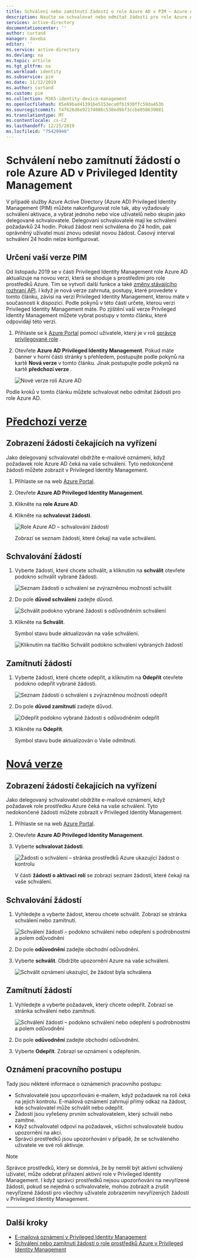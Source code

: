 ```yaml
---
title: Schválení nebo zamítnutí žádostí o role Azure AD v PIM – Azure AD | Microsoft Docs
description: Naučte se schvalovat nebo odmítat žádosti pro role Azure AD v Azure AD Privileged Identity Management (PIM).
services: active-directory
documentationcenter: ''
author: curtand
manager: daveba
editor: ''
ms.service: active-directory
ms.devlang: na
ms.topic: article
ms.tgt_pltfrm: na
ms.workload: identity
ms.subservice: pim
ms.date: 11/12/2019
ms.author: curtand
ms.custom: pim
ms.collection: M365-identity-device-management
ms.openlocfilehash: 05e69bad41391be5153eca0fb1930ffc59da453b
ms.sourcegitcommit: f4f626d6e92174086c530ed9bf3ccbe058639081
ms.translationtype: MT
ms.contentlocale: cs-CZ
ms.lasthandoff: 12/25/2019
ms.locfileid: "75429940"
---
```

# <a name="approve-or-deny-requests-for-azure-ad-roles-in-privileged-identity-management"></a>Schválení nebo zamítnutí žádostí o role Azure AD v Privileged Identity Management

V případě služby Azure Active Directory (Azure AD) Privileged Identity Management (PIM) můžete nakonfigurovat role tak, aby vyžadovaly schválení aktivace, a vybrat jednoho nebo více uživatelů nebo skupin jako delegované schvalovatele. Delegovaní schvalovatelé mají ke schválení požadavků 24 hodin. Pokud žádost není schválena do 24 hodin, pak oprávněný uživatel musí znovu odeslat novou žádost. Časový interval schválení 24 hodin nelze konfigurovat.

## <a name="determine-your-version-of-pim"></a>Určení vaší verze PIM

Od listopadu 2019 se v části Privileged Identity Management role Azure AD aktualizuje na novou verzi, která se shoduje s prostředími pro role prostředků Azure. Tím se vytvoří další funkce a také [změny stávajícího rozhraní API](azure-ad-roles-features.md#api-changes). I když je nová verze zahrnuta, postupy, které provedete v tomto článku, závisí na verzi Privileged Identity Management, kterou máte v současnosti k dispozici. Podle pokynů v této části určete, kterou verzi Privileged Identity Management máte. Po zjištění vaší verze Privileged Identity Management můžete vybrat postupy v tomto článku, které odpovídají této verzi.

1. Přihlaste se k [Azure Portal](https://portal.azure.com/) pomocí uživatele, který je v roli [správce privilegované role](../users-groups-roles/directory-assign-admin-roles.md#privileged-role-administrator) .
1. Otevřete **Azure AD Privileged Identity Management**. Pokud máte banner v horní části stránky s přehledem, postupujte podle pokynů na kartě **Nová verze** v tomto článku. Jinak postupujte podle pokynů na kartě **předchozí verze** .

    ![Nové verze rolí Azure AD](./media/pim-how-to-add-role-to-user/pim-new-version.png)

Podle kroků v tomto článku můžete schvalovat nebo odmítat žádosti pro role Azure AD.

# <a name="previous-versiontabprevious"></a>[Předchozí verze](#tab/previous)

## <a name="view-pending-requests"></a>Zobrazení žádostí čekajících na vyřízení

Jako delegovaný schvalovatel obdržíte e-mailové oznámení, když požadavek role Azure AD čeká na vaše schválení. Tyto nedokončené žádosti můžete zobrazit v Privileged Identity Management.

1. Přihlaste se na web [Azure Portal](https://portal.azure.com/).

1. Otevřete **Azure AD Privileged Identity Management**.

1. Klikněte na **role Azure AD**.

1. Klikněte na **schvalovat žádosti**.

    ![Role Azure AD – schvalování žádostí](./media/azure-ad-pim-approval-workflow/approve-requests.png)

    Zobrazí se seznam žádostí, které čekají na vaše schválení.

## <a name="approve-requests"></a>Schvalování žádostí

1. Vyberte žádosti, které chcete schválit, a kliknutím na **schválit** otevřete podokno schválit vybrané žádosti.

    ![Seznam žádostí o schválení se zvýrazněnou možností schválit](./media/azure-ad-pim-approval-workflow/pim-approve-requests-list.png)

1. Do pole **důvod schválení** zadejte důvod.

    ![Schválit podokno vybrané žádosti s odůvodněním schválení](./media/azure-ad-pim-approval-workflow/pim-approve-selected-requests.png)

1. Klikněte na **Schválit**.

    Symbol stavu bude aktualizován na vaše schválení.

    ![Kliknutím na tlačítko Schválit podokno schválení vybraných žádostí](./media/azure-ad-pim-approval-workflow/pim-approve-status.png)

## <a name="deny-requests"></a>Zamítnutí žádostí

1. Vyberte žádosti, které chcete odepřít, a kliknutím na **Odepřít** otevřete podokno odepřít vybrané žádosti.

    ![Seznam žádostí o schválení s zvýrazněnou možností odepřít](./media/azure-ad-pim-approval-workflow/pim-deny-requests-list.png)

1. Do pole **důvod zamítnutí** zadejte důvod.

    ![Odepřít podokno vybrané žádosti s odůvodněním odepřít](./media/azure-ad-pim-approval-workflow/pim-deny-selected-requests.png)

1. Klikněte na **Odepřít**.

    Symbol stavu bude aktualizován o Vaše odmítnutí.

# <a name="new-versiontabnew"></a>[Nová verze](#tab/new)

## <a name="view-pending-requests"></a>Zobrazení žádostí čekajících na vyřízení

Jako delegovaný schvalovatel obdržíte e-mailové oznámení, když požadavek role prostředku Azure čeká na vaše schválení. Tyto nedokončené žádosti můžete zobrazit v Privileged Identity Management.

1. Přihlaste se na web [Azure Portal](https://portal.azure.com/).

1. Otevřete **Azure AD Privileged Identity Management**.

1. Vyberte **schvalovat žádosti**.

    ![Žádosti o schválení – stránka prostředků Azure ukazující žádost o kontrolu](./media/pim-resource-roles-approval-workflow/resources-approve-requests.png)

    V části **žádosti o aktivaci rolí** se zobrazí seznam žádostí, které čekají na vaše schválení.

## <a name="approve-requests"></a>Schvalování žádostí

1. Vyhledejte a vyberte žádost, kterou chcete schválit. Zobrazí se stránka schválení nebo zamítnutí.

    ![Schválení žádostí – podokno schválení nebo odepření s podrobnostmi a polem odůvodnění](./media/azure-ad-pim-approval-workflow/resources-approve-pane.png)

1. Do pole **odůvodnění** zadejte obchodní odůvodnění.

1. Vyberte **schválit**. Obdržíte upozornění Azure na vaše schválení.

    ![Schválit oznámení ukazující, že žádost byla schválena](./media/pim-resource-roles-approval-workflow/resources-approve-notification.png)

## <a name="deny-requests"></a>Zamítnutí žádostí

1. Vyhledejte a vyberte požadavek, který chcete odepřít. Zobrazí se stránka schválení nebo zamítnutí.

    ![Schválení žádostí – podokno schválení nebo odepření s podrobnostmi a polem odůvodnění](./media/pim-resource-roles-approval-workflow/resources-approve-pane.png)

1. Do pole **odůvodnění** zadejte obchodní odůvodnění.

1. Vyberte **Odepřít**. Zobrazí se oznámení s odepřením.

## <a name="workflow-notifications"></a>Oznámení pracovního postupu

Tady jsou některé informace o oznámeních pracovního postupu:

- Schvalovatelé jsou upozorňováni e-mailem, když požadavek na roli čeká na jejich kontrolu. E-mailová oznámení zahrnují přímý odkaz na žádost, kde schvalovatel může schválit nebo odepřít.
- Žádosti jsou vyřešeny prvním schvalovatelem, který schválí nebo zamítne.
- Když schvalovatel odpoví na požadavek, všichni schvalovatelé budou upozorněni na akci.
- Správci prostředků jsou upozorňováni v případě, že se schváleného uživatele ve své roli aktivuje.

>[!NOTE]
>Správce prostředků, který se domnívá, že by neměl být aktivní schválený uživatel, může odebrat přiřazení aktivní role v Privileged Identity Management. I když správci prostředků nejsou upozorňováni na nevyřízené žádosti, pokud se nejedná o schvalovatele, mohou zobrazit a zrušit nevyřízené žádosti pro všechny uživatele zobrazením nevyřízených žádostí v Privileged Identity Management.

---

## <a name="next-steps"></a>Další kroky

- [E-mailová oznámení v Privileged Identity Management](pim-email-notifications.md)
- [Schválení nebo zamítnutí žádostí o role prostředků Azure v Privileged Identity Management](pim-resource-roles-approval-workflow.md)
